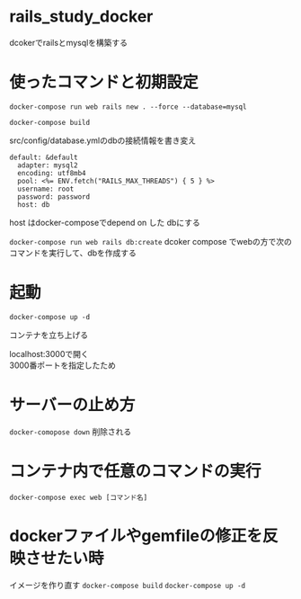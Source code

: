 # rails_study_docker
dcokerでrailsとmysqlを構築する

# 使ったコマンドと初期設定
```docker-compose run web rails new . --force --database=mysql```

```docker-compose build```

src/config/database.ymlのdbの接続情報を書き変え
```
default: &default
  adapter: mysql2
  encoding: utf8mb4
  pool: <%= ENV.fetch("RAILS_MAX_THREADS") { 5 } %>
  username: root
  password: password
  host: db
  ```
  host はdocker-composeでdepend on した dbにする

```docker-compose run web rails db:create```
dcoker compose でwebの方で次のコマンドを実行して、dbを作成する

# 起動
```
docker-compose up -d
```
コンテナを立ち上げる<br>

localhost:3000で開く<br>
3000番ポートを指定したため<br>

# サーバーの止め方
```docker-comopose down```
削除される

# コンテナ内で任意のコマンドの実行
```docker-compose exec web [コマンド名]```

# dockerファイルやgemfileの修正を反映させたい時
イメージを作り直す
```docker-compose build```
```docker-compose up -d```
